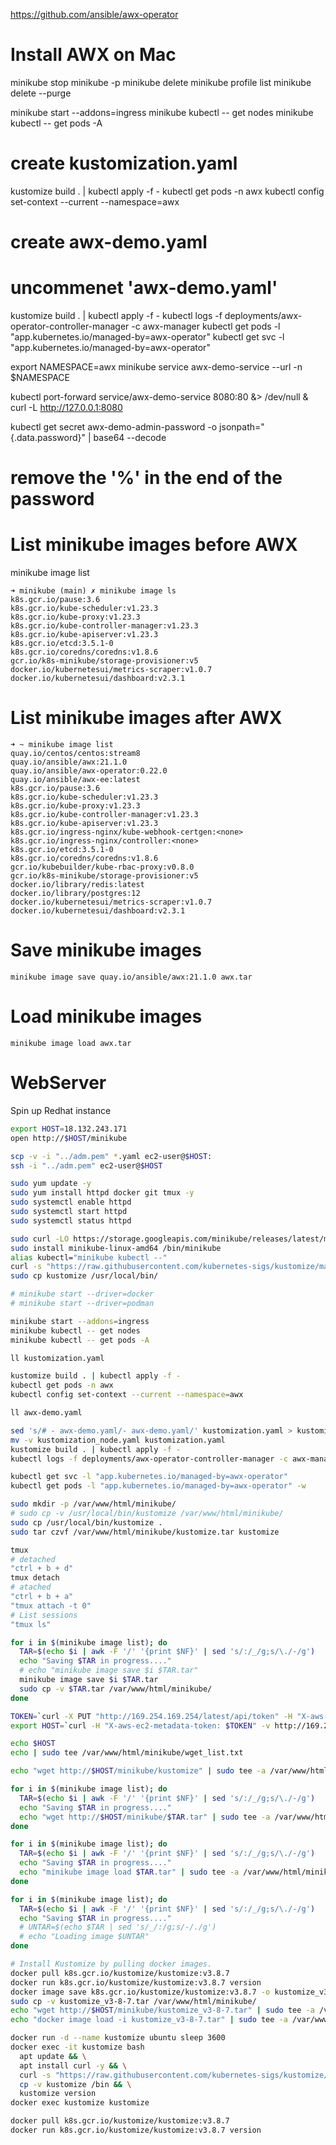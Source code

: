 https://github.com/ansible/awx-operator

# Install AWX on Mac
minikube stop
minikube -p minikube delete
minikube profile list
minikube delete --purge
<!-- minikube start --cpus=4 --memory=4g --addons=ingress -->
minikube start --addons=ingress
minikube kubectl -- get nodes
minikube kubectl -- get pods -A
# create kustomization.yaml
kustomize build . | kubectl apply -f -
kubectl get pods -n awx
kubectl config set-context --current --namespace=awx
# create awx-demo.yaml
# uncommenet 'awx-demo.yaml'
kustomize build . | kubectl apply -f -
kubectl logs -f deployments/awx-operator-controller-manager -c awx-manager
kubectl get pods -l "app.kubernetes.io/managed-by=awx-operator"
kubectl get svc -l "app.kubernetes.io/managed-by=awx-operator"

export NAMESPACE=awx
minikube service awx-demo-service --url -n $NAMESPACE
<!-- nohup minikube tunnel & -->
kubectl port-forward service/awx-demo-service 8080:80 &> /dev/null &
curl -L http://127.0.0.1:8080

kubectl get secret awx-demo-admin-password -o jsonpath="{.data.password}" | base64 --decode
# remove the '%' in the end of the password

# List minikube images before AWX
minikube image list
```
➜ minikube (main) ✗ minikube image ls
k8s.gcr.io/pause:3.6
k8s.gcr.io/kube-scheduler:v1.23.3
k8s.gcr.io/kube-proxy:v1.23.3
k8s.gcr.io/kube-controller-manager:v1.23.3
k8s.gcr.io/kube-apiserver:v1.23.3
k8s.gcr.io/etcd:3.5.1-0
k8s.gcr.io/coredns/coredns:v1.8.6
gcr.io/k8s-minikube/storage-provisioner:v5
docker.io/kubernetesui/metrics-scraper:v1.0.7
docker.io/kubernetesui/dashboard:v2.3.1
```
# List minikube images after AWX
```
➜ ~ minikube image list
quay.io/centos/centos:stream8
quay.io/ansible/awx:21.1.0
quay.io/ansible/awx-operator:0.22.0
quay.io/ansible/awx-ee:latest
k8s.gcr.io/pause:3.6
k8s.gcr.io/kube-scheduler:v1.23.3
k8s.gcr.io/kube-proxy:v1.23.3
k8s.gcr.io/kube-controller-manager:v1.23.3
k8s.gcr.io/kube-apiserver:v1.23.3
k8s.gcr.io/ingress-nginx/kube-webhook-certgen:<none>
k8s.gcr.io/ingress-nginx/controller:<none>
k8s.gcr.io/etcd:3.5.1-0
k8s.gcr.io/coredns/coredns:v1.8.6
gcr.io/kubebuilder/kube-rbac-proxy:v0.8.0
gcr.io/k8s-minikube/storage-provisioner:v5
docker.io/library/redis:latest
docker.io/library/postgres:12
docker.io/kubernetesui/metrics-scraper:v1.0.7
docker.io/kubernetesui/dashboard:v2.3.1
```

# Save minikube images
`minikube image save quay.io/ansible/awx:21.1.0 awx.tar`
# Load minikube images
`minikube image load awx.tar`

# WebServer
Spin up Redhat instance

```bash
export HOST=18.132.243.171
open http://$HOST/minikube

scp -v -i "../adm.pem" *.yaml ec2-user@$HOST:
ssh -i "../adm.pem" ec2-user@$HOST

sudo yum update -y
sudo yum install httpd docker git tmux -y
sudo systemctl enable httpd
sudo systemctl start httpd
sudo systemctl status httpd

sudo curl -LO https://storage.googleapis.com/minikube/releases/latest/minikube-linux-amd64
sudo install minikube-linux-amd64 /bin/minikube
alias kubectl="minikube kubectl --"
curl -s "https://raw.githubusercontent.com/kubernetes-sigs/kustomize/master/hack/install_kustomize.sh"  | bash
sudo cp kustomize /usr/local/bin/

# minikube start --driver=docker
# minikube start --driver=podman

minikube start --addons=ingress
minikube kubectl -- get nodes
minikube kubectl -- get pods -A

ll kustomization.yaml

kustomize build . | kubectl apply -f -
kubectl get pods -n awx
kubectl config set-context --current --namespace=awx

ll awx-demo.yaml

sed 's/# - awx-demo.yaml/- awx-demo.yaml/' kustomization.yaml > kustomization_node.yaml
mv -v kustomization_node.yaml kustomization.yaml
kustomize build . | kubectl apply -f -
kubectl logs -f deployments/awx-operator-controller-manager -c awx-manager

kubectl get svc -l "app.kubernetes.io/managed-by=awx-operator"
kubectl get pods -l "app.kubernetes.io/managed-by=awx-operator" -w

sudo mkdir -p /var/www/html/minikube/
# sudo cp -v /usr/local/bin/kustomize /var/www/html/minikube/
sudo cp /usr/local/bin/kustomize .
sudo tar czvf /var/www/html/minikube/kustomize.tar kustomize

tmux
# detached
"ctrl + b + d"
tmux detach
# atached
"ctrl + b + a"
"tmux attach -t 0"
# List sessions
"tmux ls"

for i in $(minikube image list); do
  TAR=$(echo $i | awk -F '/' '{print $NF}' | sed 's/:/_/g;s/\./-/g')
  echo "Saving $TAR in progress...."
  # echo "minikube image save $i $TAR.tar"
  minikube image save $i $TAR.tar
  sudo cp -v $TAR.tar /var/www/html/minikube/
done

TOKEN=`curl -X PUT "http://169.254.169.254/latest/api/token" -H "X-aws-ec2-metadata-token-ttl-seconds: 21600"` \
export HOST=`curl -H "X-aws-ec2-metadata-token: $TOKEN" -v http://169.254.169.254/latest/meta-data/public-ipv4`

echo $HOST
echo | sudo tee /var/www/html/minikube/wget_list.txt

echo "wget http://$HOST/minikube/kustomize" | sudo tee -a /var/www/html/minikube/wget_list.txt

for i in $(minikube image list); do
  TAR=$(echo $i | awk -F '/' '{print $NF}' | sed 's/:/_/g;s/\./-/g')
  echo "Saving $TAR in progress...."
  echo "wget http://$HOST/minikube/$TAR.tar" | sudo tee -a /var/www/html/minikube/wget_list.txt
done

for i in $(minikube image list); do
  TAR=$(echo $i | awk -F '/' '{print $NF}' | sed 's/:/_/g;s/\./-/g')
  echo "Saving $TAR in progress...."
  echo "minikube image load $TAR.tar" | sudo tee -a /var/www/html/minikube/wget_list.txt
done

for i in $(minikube image list); do
  TAR=$(echo $i | awk -F '/' '{print $NF}' | sed 's/:/_/g;s/\./-/g')
  echo "Saving $TAR in progress...."
  # UNTAR=$(echo $TAR | sed 's/_/:/g;s/-/./g')
  # echo "Loading image $UNTAR"
done

# Install Kustomize by pulling docker images.
docker pull k8s.gcr.io/kustomize/kustomize:v3.8.7
docker run k8s.gcr.io/kustomize/kustomize:v3.8.7 version
docker image save k8s.gcr.io/kustomize/kustomize:v3.8.7 -o kustomize_v3-8-7.tar
sudo cp -v kustomize_v3-8-7.tar /var/www/html/minikube/
echo "wget http://$HOST/minikube/kustomize_v3-8-7.tar" | sudo tee -a /var/www/html/minikube/wget_list.txt
echo "docker image load -i kustomize_v3-8-7.tar" | sudo tee -a /var/www/html/minikube/wget_list.txt

docker run -d --name kustomize ubuntu sleep 3600
docker exec -it kustomize bash
  apt update && \
  apt install curl -y && \
  curl -s "https://raw.githubusercontent.com/kubernetes-sigs/kustomize/master/hack/install_kustomize.sh"  | bash && \
  cp -v kustomize /bin && \
  kustomize version
docker exec kustomize kustomize

docker pull k8s.gcr.io/kustomize/kustomize:v3.8.7
docker run k8s.gcr.io/kustomize/kustomize:v3.8.7 version
```
